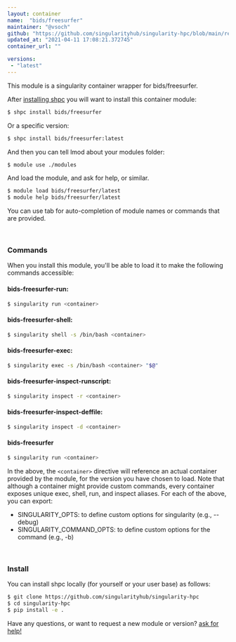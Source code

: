 ```yaml
---
layout: container
name:  "bids/freesurfer"
maintainer: "@vsoch"
github: "https://github.com/singularityhub/singularity-hpc/blob/main/registry/bids/freesurfer/container.yaml"
updated_at: "2021-04-11 17:08:21.372745"
container_url: ""

versions:
 - "latest"
---
```


This module is a singularity container wrapper for bids/freesurfer.

After [installing shpc](#install) you will want to install this container module:

```bash
$ shpc install bids/freesurfer
```

Or a specific version:

```bash
$ shpc install bids/freesurfer:latest
```

And then you can tell lmod about your modules folder:

```bash
$ module use ./modules
```

And load the module, and ask for help, or similar.

```bash
$ module load bids/freesurfer/latest
$ module help bids/freesurfer/latest
```

You can use tab for auto-completion of module names or commands that are provided.

<br>

### Commands

When you install this module, you'll be able to load it to make the following commands accessible:

#### bids-freesurfer-run:

```bash
$ singularity run <container>
```

#### bids-freesurfer-shell:

```bash
$ singularity shell -s /bin/bash <container>
```

#### bids-freesurfer-exec:

```bash
$ singularity exec -s /bin/bash <container> "$@"
```

#### bids-freesurfer-inspect-runscript:

```bash
$ singularity inspect -r <container>
```

#### bids-freesurfer-inspect-deffile:

```bash
$ singularity inspect -d <container>
```



#### bids-freesurfer

```bash
$ singularity run <container>
```


In the above, the `<container>` directive will reference an actual container provided
by the module, for the version you have chosen to load. Note that although a container
might provide custom commands, every container exposes unique exec, shell, run, and
inspect aliases. For each of the above, you can export:

 - SINGULARITY_OPTS: to define custom options for singularity (e.g., --debug)
 - SINGULARITY_COMMAND_OPTS: to define custom options for the command (e.g., -b)

<br>
  
### Install

You can install shpc locally (for yourself or your user base) as follows:

```bash
$ git clone https://github.com/singularityhub/singularity-hpc
$ cd singularity-hpc
$ pip install -e .
```

Have any questions, or want to request a new module or version? [ask for help!](https://github.com/singularityhub/singularity-hpc/issues)